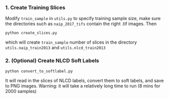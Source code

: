 ### 1. Create Training Slices

Modify `train_sample` in `utils.py` to specify training sample size, make sure the directories such as `naip_2017_tifs` contain the right .tif images. Then

```
python create_slices.py
```

which will create `train_sample` number of slices in the directory `utils.naip_train2013` and `utils.nlcd_train2013`

### 2. (Optional) Create NLCD Soft Labels

```
python convert_to_softlabel.py
```

It will read in the slices of NLCD labels, convert them to soft labels, and save to PNG images. 
Warning: it will take a relatively long time to run (8 mins for 2000 samples)



